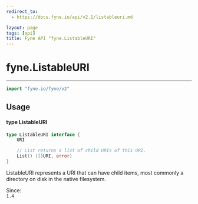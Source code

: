 ```yaml
---
redirect_to:
  - https://docs.fyne.io/api/v2.1/listableuri.md

layout: page
tags: [api]
title: Fyne API "fyne.ListableURI"
---
```



# fyne.ListableURI
---
```go
import "fyne.io/fyne/v2"
```

## Usage

#### type ListableURI

```go
type ListableURI interface {
	URI

	// List returns a list of child URIs of this URI.
	List() ([]URI, error)
}
```

ListableURI represents a URI that can have child items, most commonly a directory on disk in the native filesystem.


<div class="since">Since: <code>
1.4</code></div>
